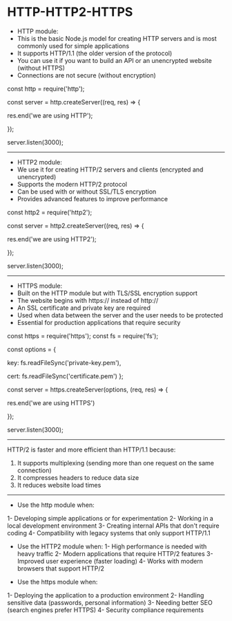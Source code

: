 # HTTP-HTTP2-HTTPS
- HTTP module:
- This is the basic Node.js model for creating HTTP servers and is most commonly used for simple applications
- It supports HTTP/1.1 (the older version of the protocol)
- You can use it if you want to build an API or an unencrypted website (without HTTPS)
- Connections are not secure (without encryption)

const http = require('http');

const server = http.createServer((req, res) => {

res.end('we are using HTTP');

});

server.listen(3000);

-----------------------------------------
- HTTP2 module:
- We use it for creating HTTP/2 servers and clients (encrypted and unencrypted)
- Supports the modern HTTP/2 protocol
- Can be used with or without SSL/TLS encryption
- Provides advanced features to improve performance

const http2 = require('http2');

const server = http2.createServer((req, res) => {

  res.end('we are using HTTP2');

});

server.listen(3000);

-----------------------------------------
- HTTPS module:
- Built on the HTTP module but with TLS/SSL encryption support
- The website begins with https:// instead of http://
- An SSL certificate and private key are required
- Used when data between the server and the user needs to be protected
- Essential for production applications that require security

const https = require('https');
const fs = require('fs');

const options = {

  key: fs.readFileSync('private-key.pem'),
  
  cert: fs.readFileSync('certificate.pem')
};

const server = https.createServer(options, (req, res) => {

  res.end('we are using HTTPS')

});

server.listen(3000);

-----------------------------------------
HTTP/2 is faster and more efficient than HTTP/1.1 because:

1. It supports multiplexing (sending more than one request on the same connection)
2. It compresses headers to reduce data size
3. It reduces website load times
------------------------------------------
- Use the http module when:

1- Developing simple applications or for experimentation
2- Working in a local development environment
3- Creating internal APIs that don't require coding
4- Compatibility with legacy systems that only support HTTP/1.1

- Use the HTTP2 module when:
1- High performance is needed with heavy traffic
2- Modern applications that require HTTP/2 features
3- Improved user experience (faster loading)
4- Works with modern browsers that support HTTP/2

- Use the https module when:

1- Deploying the application to a production environment
2- Handling sensitive data (passwords, personal information)
3- Needing better SEO (search engines prefer HTTPS)
4- Security compliance requirements



